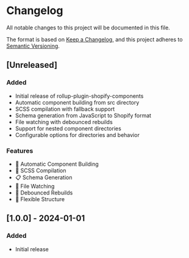 # Changelog

All notable changes to this project will be documented in this file.

The format is based on [Keep a Changelog](https://keepachangelog.com/en/1.0.0/),
and this project adheres to [Semantic Versioning](https://semver.org/spec/v2.0.0.html).

## [Unreleased]

### Added
- Initial release of rollup-plugin-shopify-components
- Automatic component building from src directory
- SCSS compilation with fallback support
- Schema generation from JavaScript to Shopify format
- File watching with debounced rebuilds
- Support for nested component directories
- Configurable options for directories and behavior

### Features
- 🔧 Automatic Component Building
- 🎨 SCSS Compilation
- 📋 Schema Generation
- 👀 File Watching
- 🚀 Debounced Rebuilds
- 📁 Flexible Structure

## [1.0.0] - 2024-01-01

### Added
- Initial release 